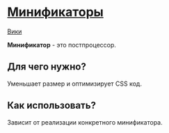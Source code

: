 [self]: data/css/postprocessor/minification
# [Минификаторы][self]

[wiki]: https://ru.wikipedia.org/wiki/Минификация_(программирование)
[Вики][wiki]

**Минификатор** - это постпроцессор.

## Для чего нужно?
Уменьшает размер и оптимизирует CSS код.

## Как использовать?
Зависит от реализации конкретного минификатора.
